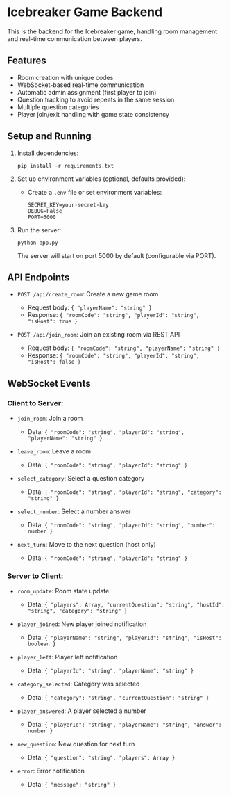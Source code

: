 
# Icebreaker Game Backend

This is the backend for the Icebreaker game, handling room management and real-time communication between players.

## Features

- Room creation with unique codes
- WebSocket-based real-time communication
- Automatic admin assignment (first player to join)
- Question tracking to avoid repeats in the same session
- Multiple question categories
- Player join/exit handling with game state consistency

## Setup and Running

1. Install dependencies:
   ```
   pip install -r requirements.txt
   ```

2. Set up environment variables (optional, defaults provided):
   - Create a `.env` file or set environment variables:
     ```
     SECRET_KEY=your-secret-key
     DEBUG=False
     PORT=5000
     ```

3. Run the server:
   ```
   python app.py
   ```
   
   The server will start on port 5000 by default (configurable via PORT).

## API Endpoints

- `POST /api/create_room`: Create a new game room
  - Request body: `{ "playerName": "string" }`
  - Response: `{ "roomCode": "string", "playerId": "string", "isHost": true }`

- `POST /api/join_room`: Join an existing room via REST API
  - Request body: `{ "roomCode": "string", "playerName": "string" }`
  - Response: `{ "roomCode": "string", "playerId": "string", "isHost": false }`

## WebSocket Events

### Client to Server:

- `join_room`: Join a room
  - Data: `{ "roomCode": "string", "playerId": "string", "playerName": "string" }`

- `leave_room`: Leave a room
  - Data: `{ "roomCode": "string", "playerId": "string" }`

- `select_category`: Select a question category
  - Data: `{ "roomCode": "string", "playerId": "string", "category": "string" }`

- `select_number`: Select a number answer
  - Data: `{ "roomCode": "string", "playerId": "string", "number": number }`

- `next_turn`: Move to the next question (host only)
  - Data: `{ "roomCode": "string", "playerId": "string" }`

### Server to Client:

- `room_update`: Room state update
  - Data: `{ "players": Array, "currentQuestion": "string", "hostId": "string", "category": "string" }`

- `player_joined`: New player joined notification
  - Data: `{ "playerName": "string", "playerId": "string", "isHost": boolean }`

- `player_left`: Player left notification
  - Data: `{ "playerId": "string", "playerName": "string" }`

- `category_selected`: Category was selected
  - Data: `{ "category": "string", "currentQuestion": "string" }`

- `player_answered`: A player selected a number
  - Data: `{ "playerId": "string", "playerName": "string", "answer": number }`

- `new_question`: New question for next turn
  - Data: `{ "question": "string", "players": Array }`

- `error`: Error notification
  - Data: `{ "message": "string" }`

